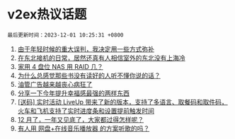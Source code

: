 # v2ex热议话题

`最后更新时间：2023-12-01 10:25:31 +0800`

1. [由于年轻时候的重大误判，我决定用一些方式弥补](https://www.v2ex.com/t/996449)
1. [在东北接机的日常，居然还真有人相信室外的东北没有上海冷](https://www.v2ex.com/t/996477)
1. [家用 4 盘位 NAS 用 RAID 几？](https://www.v2ex.com/t/996537)
1. [为什么总感觉那些书没有读好的人听不懂你说的话？](https://www.v2ex.com/t/996654)
1. [油管广告越来越丧心病狂了](https://www.v2ex.com/t/996479)
1. [分享一下今年提升幸福感最强的两样东西](https://www.v2ex.com/t/996539)
1. [[送码] 实时活动 LiveUp 带来了新的版本，支持了多语言、取餐码和取件码，火车和飞机支持了实时进度条和设置提前触发时间](https://www.v2ex.com/t/996445)
1. [12 月了，一年又见底了，大家都过得怎样呢？](https://www.v2ex.com/t/996699)
1. [有人用 网盘+在线音乐播放器 的方案听歌的吗？](https://www.v2ex.com/t/996444)

